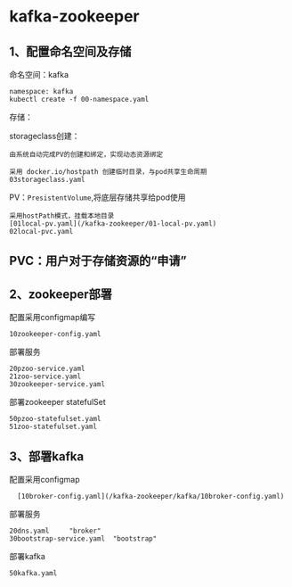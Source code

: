 # kafka-zookeeper

## 1、配置命名空间及存储  

命名空间：kafka  

    namespace: kafka
    kubectl create -f 00-namespace.yaml
    

存储：

storageclass创建： 

    由系统自动完成PV的创建和绑定，实现动态资源绑定
    
    采用 docker.io/hostpath 创建临时目录，与pod共享生命周期
    03storageclass.yaml
    
PV：`PresistentVolume`,将底层存储共享给pod使用
    
    采用hostPath模式，挂载本地目录
    [01local-pv.yaml](/kafka-zookeeper/01-local-pv.yaml)
    02local-pvc.yaml

PVC：用户对于存储资源的“申请”  
---
## 2、zookeeper部署

配置采用configmap编写

    10zookeeper-config.yaml
    
部署服务

    20pzoo-service.yaml
    21zoo-service.yaml
    30zookeeper-service.yaml
    
部署zookeeper  statefulSet

    50pzoo-statefulset.yaml
    51zoo-statefulset.yaml
    
## 3、部署kafka

配置采用configmap

      [10broker-config.yaml](/kafka-zookeeper/kafka/10broker-config.yaml)
          
部署服务

    20dns.yaml     "broker"
    30bootstrap-service.yaml  "bootstrap"


部署kafka

    50kafka.yaml


